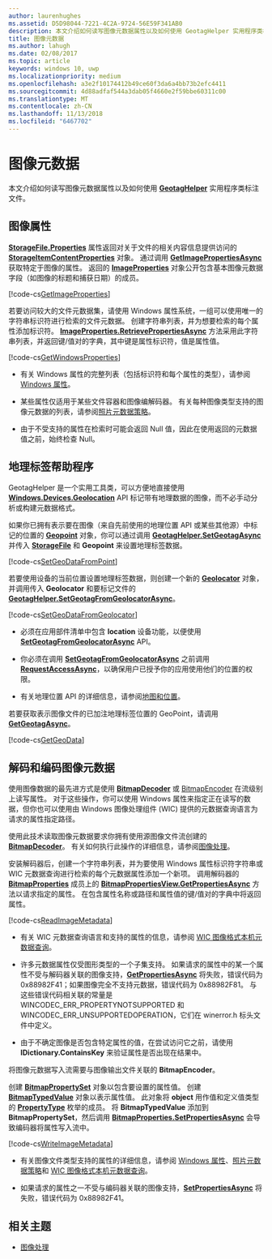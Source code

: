 ```yaml
---
author: laurenhughes
ms.assetid: D5D98044-7221-4C2A-9724-56E59F341AB0
description: 本文介绍如何读写图像元数据属性以及如何使用 GeotagHelper 实用程序类标注文件。
title: 图像元数据
ms.author: lahugh
ms.date: 02/08/2017
ms.topic: article
keywords: windows 10, uwp
ms.localizationpriority: medium
ms.openlocfilehash: a3e2f10174412b49ce60f3da6a4bb73b2efc4411
ms.sourcegitcommit: 4d88adfaf544a3dab05f4660e2f59bbe60311c00
ms.translationtype: MT
ms.contentlocale: zh-CN
ms.lasthandoff: 11/13/2018
ms.locfileid: "6467702"
---
```

# <a name="image-metadata"></a>图像元数据



本文介绍如何读写图像元数据属性以及如何使用 [**GeotagHelper**](https://msdn.microsoft.com/library/windows/apps/dn903683) 实用程序类标注文件。

## <a name="image-properties"></a>图像属性

[**StorageFile.Properties**](https://msdn.microsoft.com/library/windows/apps/br227225) 属性返回对关于文件的相关内容信息提供访问的 [**StorageItemContentProperties**](https://msdn.microsoft.com/library/windows/apps/hh770642) 对象。 通过调用 [**GetImagePropertiesAsync**](https://msdn.microsoft.com/library/windows/apps/hh770646) 获取特定于图像的属性。 返回的 [**ImageProperties**](https://msdn.microsoft.com/library/windows/apps/br207718) 对象公开包含基本图像元数据字段（如图像的标题和捕获日期）的成员。

[!code-cs[GetImageProperties](./code/ImagingWin10/cs/MainPage.xaml.cs#SnippetGetImageProperties)]

若要访问较大的文件元数据集，请使用 Windows 属性系统，一组可以使用唯一的字符串标识符进行检索的文件元数据。 创建字符串列表，并为想要检索的每个属性添加标识符。 [**ImageProperties.RetrievePropertiesAsync**](https://msdn.microsoft.com/library/windows/apps/br207732) 方法采用此字符串列表，并返回键/值对的字典，其中键是属性标识符，值是属性值。

[!code-cs[GetWindowsProperties](./code/ImagingWin10/cs/MainPage.xaml.cs#SnippetGetWindowsProperties)]

-   有关 Windows 属性的完整列表（包括标识符和每个属性的类型），请参阅 [Windows 属性](https://msdn.microsoft.com/library/windows/desktop/dd561977)。

-   某些属性仅适用于某些文件容器和图像编解码器。 有关每种图像类型支持的图像元数据的列表，请参阅[照片元数据策略](https://msdn.microsoft.com/library/windows/desktop/ee872003)。

-   由于不受支持的属性在检索时可能会返回 Null 值，因此在使用返回的元数据值之前，始终检查 Null。

## <a name="geotag-helper"></a>地理标签帮助程序

GeotagHelper 是一个实用工具类，可以方便地直接使用 [**Windows.Devices.Geolocation**](https://msdn.microsoft.com/library/windows/apps/br225603) API 标记带有地理数据的图像，而不必手动分析或构建元数据格式。

如果你已拥有表示要在图像（来自先前使用的地理位置 API 或某些其他源）中标记的位置的 [**Geopoint**](https://msdn.microsoft.com/library/windows/apps/dn263675) 对象，你可以通过调用 [**GeotagHelper.SetGeotagAsync**](https://msdn.microsoft.com/library/windows/apps/dn903685) 并传入 [**StorageFile**](https://msdn.microsoft.com/library/windows/apps/br227171) 和 **Geopoint** 来设置地理标签数据。

[!code-cs[SetGeoDataFromPoint](./code/ImagingWin10/cs/MainPage.xaml.cs#SnippetSetGeoDataFromPoint)]

若要使用设备的当前位置设置地理标签数据，则创建一个新的 [**Geolocator**](https://msdn.microsoft.com/library/windows/apps/br225534) 对象，并调用传入 **Geolocator** 和要标记文件的 [**GeotagHelper.SetGeotagFromGeolocatorAsync**](https://msdn.microsoft.com/library/windows/apps/dn903686)。

[!code-cs[SetGeoDataFromGeolocator](./code/ImagingWin10/cs/MainPage.xaml.cs#SnippetSetGeoDataFromGeolocator)]

-   必须在应用部件清单中包含 **location** 设备功能，以便使用 [**SetGeotagFromGeolocatorAsync**](https://msdn.microsoft.com/library/windows/apps/dn903686) API。

-   你必须在调用 [**SetGeotagFromGeolocatorAsync**](https://msdn.microsoft.com/library/windows/apps/dn903686) 之前调用 [**RequestAccessAsync**](https://msdn.microsoft.com/library/windows/apps/dn859152)，以确保用户已授予你的应用使用他们的位置的权限。

-   有关地理位置 API 的详细信息，请参阅[地图和位置](https://msdn.microsoft.com/library/windows/apps/mt219699)。

若要获取表示图像文件的已加注地理标签位置的 GeoPoint，请调用 [**GetGeotagAsync**](https://msdn.microsoft.com/library/windows/apps/dn903684)。

[!code-cs[GetGeoData](./code/ImagingWin10/cs/MainPage.xaml.cs#SnippetGetGeoData)]

## <a name="decode-and-encode-image-metadata"></a>解码和编码图像元数据

使用图像数据的最先进方式是使用 [**BitmapDecoder**](https://msdn.microsoft.com/library/windows/apps/br226176) 或 [BitmapEncoder](bitmapencoder-options-reference.md) 在流级别上读写属性。 对于这些操作，你可以使用 Windows 属性来指定正在读写的数据，但你也可以使用由 Windows 图像处理组件 (WIC) 提供的元数据查询语言为请求的属性指定路径。

使用此技术读取图像元数据要求你拥有使用源图像文件流创建的 [**BitmapDecoder**](https://msdn.microsoft.com/library/windows/apps/br226176)。 有关如何执行此操作的详细信息，请参阅[图像处理](imaging.md)。

安装解码器后，创建一个字符串列表，并为要使用 Windows 属性标识符字符串或 WIC 元数据查询进行检索的每个元数据属性添加一个新项。 调用解码器的 [**BitmapProperties**](https://msdn.microsoft.com/library/windows/apps/br226248) 成员上的 [**BitmapPropertiesView.GetPropertiesAsync**](https://msdn.microsoft.com/library/windows/apps/br226250) 方法以请求指定的属性。 在包含属性名称或路径和属性值的键/值对的字典中将返回属性。

[!code-cs[ReadImageMetadata](./code/ImagingWin10/cs/MainPage.xaml.cs#SnippetReadImageMetadata)]

-   有关 WIC 元数据查询语言和支持的属性的信息，请参阅 [WIC 图像格式本机元数据查询](https://msdn.microsoft.com/library/windows/desktop/ee719904)。

-   许多元数据属性仅受图形类型的一个子集支持。 如果请求的属性中的某一个属性不受与解码器关联的图像支持，[**GetPropertiesAsync**](https://msdn.microsoft.com/library/windows/apps/br226250) 将失败，错误代码为 0x88982F41；如果图像完全不支持元数据，错误代码为 0x88982F81。 与这些错误代码相关联的常量是 WINCODEC\_ERR\_PROPERTYNOTSUPPORTED 和 WINCODEC\_ERR\_UNSUPPORTEDOPERATION，它们在 winerror.h 标头文件中定义。
-   由于不确定图像是否包含特定属性的值，在尝试访问它之前，请使用 **IDictionary.ContainsKey** 来验证属性是否出现在结果中。

将图像元数据写入流需要与图像输出文件关联的 **BitmapEncoder**。

创建 [**BitmapPropertySet**](https://msdn.microsoft.com/library/windows/apps/hh974338) 对象以包含要设置的属性值。 创建 [**BitmapTypedValue**](https://msdn.microsoft.com/library/windows/apps/hh700687) 对象以表示属性值。 此对象将 **object** 用作值和定义值类型的 [**PropertyType**](https://msdn.microsoft.com/library/windows/apps/br225871) 枚举的成员。 将 **BitmapTypedValue** 添加到 **BitmapPropertySet**，然后调用 [**BitmapProperties.SetPropertiesAsync**](https://msdn.microsoft.com/library/windows/apps/br226252) 会导致编码器将属性写入流中。

[!code-cs[WriteImageMetadata](./code/ImagingWin10/cs/MainPage.xaml.cs#SnippetWriteImageMetadata)]

-   有关图像文件类型支持的属性的详细信息，请参阅 [Windows 属性](https://msdn.microsoft.com/library/windows/desktop/dd561977)、[照片元数据策略](https://msdn.microsoft.com/library/windows/desktop/ee872003)和 [WIC 图像格式本机元数据查询](https://msdn.microsoft.com/library/windows/desktop/ee719904)。

-   如果请求的属性之一不受与编码器关联的图像支持，[**SetPropertiesAsync**](https://msdn.microsoft.com/library/windows/apps/br226252) 将失败，错误代码为 0x88982F41。

## <a name="related-topics"></a>相关主题

* [图像处理](imaging.md)
 

 




